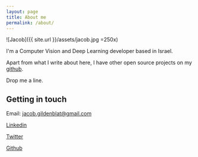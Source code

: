 ```yaml
---
layout: page
title: About me
permalink: /about/
---
```


![Jacob]({{ site.url }}/assets/jacob.jpg =250x)

I'm a Computer Vision and Deep Learning developer based in Israel.

Apart from what I write about here, I have other open source projects on my [github](http://github.com/jacobgil).

Drop me a line.


## Getting in touch
Email: jacob.gildenblat@gmail.com

[Linkedin](https://www.linkedin.com/in/jacob-gildenblat)

[Twitter](https://twitter.com/JacobGildenblat)

[Github](http://github.com/jacobgil)